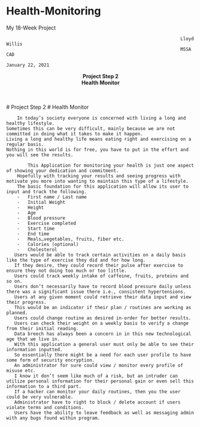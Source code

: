 # Health-Monitoring
My 18-Week Project

																	 Lloyd Willis
																	 MSSA CAD
																	 January 22, 2021
<p align="center">
  <b>Project Step 2</b><br>
  <b>Health Monitor</b><br>
  <br><br> 
</p>
# Project Step 2
# Health Monitor

		In today’s society everyone is concerned with living a long and healthy lifestyle.
	Sometimes this can be very difficult, mainly because we are not committed in doing what it takes to make it happen.
	Living a long and healthy life means eating right and exercising on a regular basis.
	Nothing in this world is for free, you have to put in the effort and you will see the results.
	
        	This Application for monitoring your health is just one aspect of showing your dedication and commitment.
        Hopefully with tracking your results and seeing progress with motivate you more into wanting to maintain this type of a lifestyle. 
        The basic foundation for this application will allow its user to input and track the following.
		-	First name / Last name
		-	Initial Weight
		-	Height
		-	Age
		-	Blood pressure
		-	Exercise completed 
		-	Start time
		-	End time
		-	Meals…vegetables, fruits, fiber etc.
		-	Calories (optional)
		-	Cholesterol
       Users would be able to track certain activities on a daily basis like the type of exercise they did and for how long.
       If they desire, they could record their pulse after exercise to ensure they not doing too much or too little.
       Users could track weekly intake of caffeine, fruits, proteins and so on.
       Users don’t necessarily have to record blood pressure daily unless there was a significant issue there i.e., consistent hypertensions.
       Users at any given moment could retrieve their data input and view their progress.
       This would be an indicator if their plan / routines are working as planned.
       Users could change routine as desired in-order for better results.
       Users can check their weight on a weekly basis to verify a change from their initial reading.
       Data breech has always been a concern in in this new technological age that we live in.
       With this application a general user must only be able to see their information inputted.
       So essentially there might be a need for each user profile to have some form of security encryption.
       An administrator for sure could view / monitor every profile of misuse etc.
       I know it don’t seem like much of a risk, but an intruder can utilize personal information for their personal gain or even sell this information to a third part.
       If a hacker can monitor your daily routines, then you the user could be very vulnerable.
       Administrator have to right to block / delete account if users violate terms and conditions. 
       Users have the ability to leave feedback as well as messaging admin with any bugs found within program.


